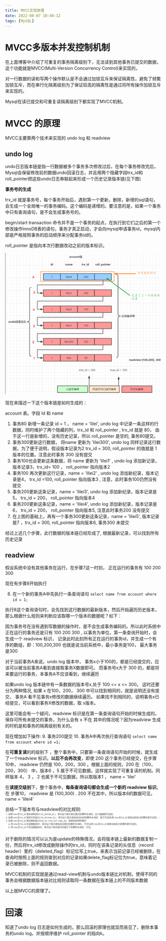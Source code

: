 ```yaml
---
title: MVCC实现原理
date: 2022-08-07 10:48:12
tags: [MySQL]
---
```


# MVCC多版本并发控制机制
在上面博客中介绍了可重复的事务隔离级别下，无法读到其他事务已提交的数据，这个功能就是MVCC(Multi-Version Concurrency Control)来实现的， 

对一行数据的读和写两个操作默认是不会通过加锁互斥来保证隔离性，避免了频繁加锁互斥，而在串行化隔离级别为了保证较高的隔离性是通过将所有操作加锁互斥来实现的。

Mysql在读已提交和可重复读隔离级别下都实现了MVCC机制。

# MVCC 的原理

MVCC主要靠两个技术来实现的 undo log 和 readview

## undo log

undo日志版本链是指一行数据被多个事务多次修改过后，在每个事务修改完后，Mysql会保留修改前的数据undo回滚日志，并且用两个隐藏字段trx_id和roll_pointer把这些undo日志串联起来形成一个历史记录版本链(见下图) 

**事务号的生成**

trx_id 就是事务号，每个事务开始后，遇到第一个更新，删除，新增的sql语句，会生成一个全局唯一的事务编码。这个编码是递增的。要注意的是，如果一个事务中只有查询语句，是不会生成事务号的。

begin/start transaction 命令并不是一个事务的起点，在执行到它们之后的第一个修改操作InnoDB表的语句，事务才真正启动，才会向mysql申请事务id，mysql内部是严格按照事务的启动顺序来分配事务id的。

roll_pointer 是指向本次行数据改动之前的版本标识。


![](../images/Pasted%20image%2020220807110715.png)


现在来描述一下这个版本链是如何生成的：

account 表。字段 Id  和 name

1. 事务80 新增一条记录 id = 1 ， name = 'lilei', undo log 中记录一条这样的行数据，同时维护了两个隐藏的列，trx_id 和 roll_pointer , trx_id 就是 80， 由于这一行是新增的，没有历史记录，所以 roll_pointer 是空的, 事务80提交。
2. 事务300更新这行数据， 将name 更新为 'lilei300', undo log 同样记录这行数据，为了便于说明，假设版本记录为2  trx_id = 300, roll_pointer 的值就是 1 版本的位置。注意此时事务 300 没有提交 
3. 事务100也会更新这条数据，将 name 更新为 'lilei1' , undo log 添加新记录，版本记录3，trx_id= 100 ， roll_pointer 指向版本2
4. 事务100 再次更新这行记录，name  = 'lilei2' , undo log 添加新纪录，版本记录是4， trx_id =100, roll_pointer 指向版本3 , 注意，此时事务100仍然没有提交
5. 事务200更新这条记录，name = 'lilei3', undo log 添加新纪录，版本记录是5， trx_id = 200， roll_pointer 指向版本4
6. 事务200更新这条记录，name = 'lilei4', undo log 添加新纪录，版本记录是6， trx_id = 200， roll_pointer 指向版本5, 注意此时事务200 没有提交
7. 在上图的基础上，再有一个事务300更新这条记录，name = 'lilei5',   版本记录是7 ，trx_id = 300, roll_pointer  指向版本6, 事务300 未提交

经过上述几个步骤，此行数据的版本链已经形成了, 根据最新记录，可以找到所有历史记录

## readview 
假设系统中没有其他事务在运行，在步骤7这一时刻， 正在运行的事务有 100 200 300

现在有步骤8开始执行

8. 在一个新的事务A中先执行一条查询语句 `select name from account where id = 1;`

执行8这个查询语句时，会先找到这行数据的最新版本，然后开始遍历历史版本，那么根据什么规则来判断应该取哪一个版本的数据呢？如下：

因为事务号在没有遇到写数据的操作时，是不会生成事务编码的。所以此时系统中正在运行的事务还是只有 100 200 300 ,  以事务为单位，第一条查询开始时，会生成一个 readview 标识， 记录此时此刻所有正在运行的事务id，并生成一个有序的数组，即：100,200,300  也就是说当前系统中，最小事务是100， 最大事务是300

对于当前事务A来说，undo log 版本中， 事务x小于100的，都是已经提交的，应该可以被当前事务A看到直接取事务X数据即可。 而事务号x大于 300 的，都是将来要运行的事务，本事务A不应该看到，继续遍历

如果undo log 版本链中有一条数据的版本号x,处于  100 <= x <= 300。 这时还要分为两种情况,
如果 x 在100，200， 300 中可以找到相同的，就是说明还没有提交， 事务A 看不见事务x修改的数据继续遍历。 如果找不到相同的，说明事务x已经提交，可以看到事务X修改的数据，取 x版本。

这里可能会有一个疑问，readview 标识是在第一条查询语句开始的时候生成的。保存可所有未提交的事务，为什么会有 x 不在 其中的情况呢？因为readview 生成的时机是和事务的隔离级别有关的。

现在增加如下操作:
 9.  事务200提交
 10. 事务A中再次执行查询语句 `select name from account where id =1;`

在**可重复读**的的级别下 ，整个事务中，只要第一条查询语句开始的时候，就生成了一个readview 标识。**以后不会再改变**，即使 200 这个事务已经提交，在步骤10中， readview 仍然是 100，200，300 。根据上面的规则，200 在（100，200，300） 中，版本6 ，5 属于不可见数据。这样就实现了可重复读的机制。同样版本 4， 3 ， 2 也属于不可见数据，所以取版本1 ， name = 'lilei'

在**读提交级别**下，整个事务中，**每条查询语句都会生成一个新的 readview 标识**。在 步骤10， readview 是 (100,300) .  200 不在其中，所以版本6的数据可见，  name = 'lilei4'


总结一下版本号与readview的对比规则:
![](../images/Pasted%20image%2020220807122408.png)


对于删除的情况可以认为是update的特殊情况，会将版本链上最新的数据复制一份，然后将trx_id修改成删除操作的trx_id，同时在该条记录的头信息（record header）里的（deleted_flag）标记位写上true，来表示当前记录已经被删除，在查询时按照上面的规则查到对应的记录如果delete_flag标记位为true，意味着记录已被删除，则不返回数据。

MVCC机制的实现就是通过read-view机制与undo版本链比对机制，使得不同的事务会根据数据版本链对比规则读取同一条数据在版本链上的不同版本数据

以上就MVCC的原理了。

# 回滚

知道了undo log 日志是如何生成的，那么回滚的原理也就显而易见了，删除本事务的undo log，并按顺序维护 roll_pointer 的指向k。

